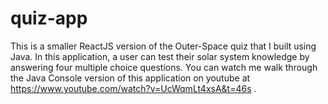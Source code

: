 # quiz-app
This is a smaller ReactJS version of the Outer-Space quiz that I built using Java. In this application, a user can test their solar system knowledge by answering four multiple choice questions. You can watch me walk through the Java Console version of this application on youtube at https://www.youtube.com/watch?v=UcWqmLt4xsA&t=46s .
